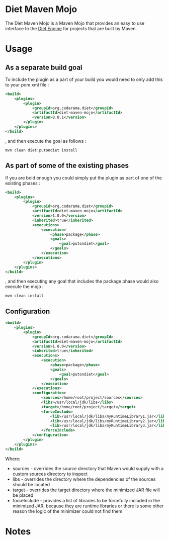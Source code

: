 Diet Maven Mojo
============

The Diet Maven Mojo is a Maven Mojo that provides an easy to use interface to the [Diet Engine](https://github.com/codarama/Diet-engine) for projects that are built by Maven.

# Usage

## As a separate build goal
To include the plugin as a part of your build you would need to only add this to your pom.xml file :

```xml
<build>
	<plugins>
		<plugin>
			<groupId>org.codarama.diet</groupId>
			<artifactId>diet-maven-mojo</artifactId>
			<version>0.0.1</version>
		</plugin>
	</plugins>
</build>
```
, and then execute the goal as follows :

```
mvn clean diet:putondiet install
```

## As part of some of the existing phases
If you are bold enough you could simply put the plugin as part of one of the existing phases : 

```xml
<build>
	<plugins>
		<plugin>
			<groupId>org.codarama.diet</groupId>
			<artifactId>diet-maven-mojo</artifactId>
			<version>1.0.0</version>
			<inherited>true</inherited>
			<executions>
				<execution>
					<phase>package</phase>
					<goals>
						<goal>putondiet</goal>
					</goals>
				</execution>
			</executions>
		</plugin>
	</plugins>
</build>
```

, and then executing any goal that includes the package phase would also execute the mojo :

```
mvn clean install
```

## Configuration

```xml
<build>
	<plugins>
		<plugin>
			<groupId>org.codarama.diet</groupId>
			<artifactId>diet-maven-mojo</artifactId>
			<version>1.0.0</version>
			<inherited>true</inherited>
			<executions>
				<execution>
					<phase>package</phase>
					<goals>
						<goal>putondiet</goal>
					</goals>
				</execution>
			</executions>
			<configuration>
				<sources>/home/root/project/sources</sources>
				<libs>/usr/local/jdk/libs</libs>
				<target>/home/root/project/target</target>
				<forceInclude>
					<lib>/usr/local/jdk/libs/myRuntimeLibrary1.jar</lib>
					<lib>/usr/local/jdk/libs/myRuntimeLibrary2.jar</lib>
					<lib>/usr/local/jdk/libs/myRuntimeLibrary3.jar</lib>
				</forceInclude>
			</configuration>
		</plugin>
	</plugins>
</build>
```
Where:
* sources - overrides the source directory that Maven would supply with a custom sources directory to inspect
* libs - overrides the directory where the dependencies of the sources should be located
* target - overrides the target directory where the minimized JAR file will be placed
* forceInclude - provides a list of libraries to be forcefully included in the minimized JAR, because they are runtime libraries or there is some other reason the logic of the minimizer could not find them

# Notes
